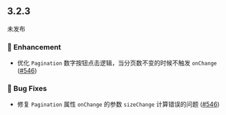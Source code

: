 ## 3.2.3
未发布

### 💎 Enhancement

- 优化 `Pagination` 数字按钮点击逻辑，当分页数不变的时候不触发 `onChange` ([#546](https://github.com/sheinsight/shineout-next/pull/546))

### 🐞 Bug Fixes

- 修复 `Pagination` 属性 `onChange` 的参数 `sizeChange` 计算错误的问题  ([#546](https://github.com/sheinsight/shineout-next/pull/546))







